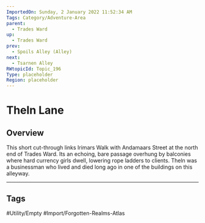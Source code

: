 ```yaml
---
ImportedOn: Sunday, 2 January 2022 11:52:34 AM
Tags: Category/Adventure-Area
parent:
  - Trades Ward
up:
  - Trades Ward
prev:
  - Spoils Alley (Alley)
next:
  - Tsarnen Alley
RWtopicId: Topic_196
Type: placeholder
Region: placeholder
---
```

# Theln Lane
## Overview
This short cut-through links Irimars Walk with Andamaars Street at the north end of Trades Ward. Its an echoing, bare passage overhung by balconies where hard currency girls dwell, lowering rope ladders to clients. Theln was a businessman who lived and died long ago in one of the buildings on this alleyway.


---
## Tags
#Utility/Empty #Import/Forgotten-Realms-Atlas


